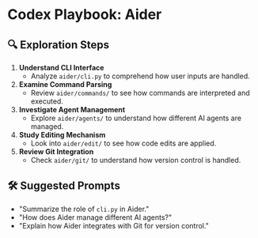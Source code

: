 # Codex Playbook: Aider

## 🔍 Exploration Steps

1. **Understand CLI Interface**
   - Analyze `aider/cli.py` to comprehend how user inputs are handled.
2. **Examine Command Parsing**
   - Review `aider/commands/` to see how commands are interpreted and executed.
3. **Investigate Agent Management**
   - Explore `aider/agents/` to understand how different AI agents are managed.
4. **Study Editing Mechanism**
   - Look into `aider/edit/` to see how code edits are applied.
5. **Review Git Integration**
   - Check `aider/git/` to understand how version control is handled.

## 🛠️ Suggested Prompts

- "Summarize the role of `cli.py` in Aider."
- "How does Aider manage different AI agents?"
- "Explain how Aider integrates with Git for version control."
